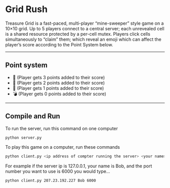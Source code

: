 # Grid Rush


Treasure Grid is a fast-paced, multi-player “mine-sweeper” style game on a 10×10 grid. Up to 5 players connect to a central server; each unrevealed cell is a shared resource protected by a per-cell mutex. Players click cells simultaneously to “claim” them; which reveal an emoji which can affect the player’s score according to the Point System below. 

---

## Point system

- 🥇 (Player gets 3 points added to their score)
- 🥈 (Player gets 2 points added to their score)
- 🥉 (Player gets 1 points added to their score)
- 💣 (Player gets 0 points added to their score)


---

## Compile and Run

To run the server, run this command on one computer

```bash
python server.py
```

To play this game on a computer, run these commands

```bash
python client.py <ip address of compter running the server> <your name> <port>
```

For example if the server ip is 127.0.0.1, your name is Bob, and the port number you want to use is 6000 you would type...

```bash
python client.py 207.23.192.227 Bob 6000
```





